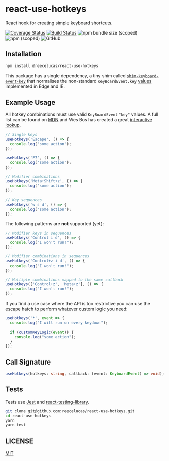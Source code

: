 # react-use-hotkeys

React hook for creating simple keyboard shortcuts.

[![Coverage Status](https://coveralls.io/repos/github/reecelucas/react-use-hotkeys/badge.svg?branch=master)](https://coveralls.io/github/reecelucas/react-use-hotkeys?branch=master)
[![Build Status](https://travis-ci.org/reecelucas/react-use-hotkeys.svg?branch=master)](https://travis-ci.org/reecelucas/react-use-hotkeys)
![npm bundle size (scoped)](https://img.shields.io/bundlephobia/minzip/@reecelucas/react-use-hotkeys.svg)
![npm (scoped)](https://img.shields.io/npm/v/@reecelucas/react-use-hotkeys.svg)
![GitHub](https://img.shields.io/github/license/reecelucas/react-use-hotkeys.svg)

## Installation

```Bash
npm install @reecelucas/react-use-hotkeys
```

This package has a single dependency, a tiny shim called [`shim-keyboard-event-key`](https://www.npmjs.com/package/shim-keyboard-event-key) that normalises the non-standard `KeyBoardEvent.key` [values](https://developer.microsoft.com/en-us/microsoft-edge/platform/issues/8860571/) implemented in Edge and IE.

## Example Usage

All hotkey combinations must use valid `KeyBoardEvent` `"key"` values. A full list can be found on [MDN](https://developer.mozilla.org/en-US/docs/Web/API/KeyboardEvent/key/Key_Values) and Wes Bos has created a great [interactive lookup](https://keycode.info/).

```jsx
// Single keys
useHotkeys('Escape', () => {
  console.log('some action');
});

useHotkeys('F7', () => {
  console.log('some action');
});

// Modifier combinations
useHotkeys('Meta+Shift+z', () => {
  console.log('some action');
});

// Key sequences
useHotkeys('w s d', () => {
  console.log('some action');
});
```

The following patterns are **not** supported (yet):

```jsx
// Modifier keys in sequences
useHotkeys('Control i d', () => {
  console.log("I won't run!");
});

// Modifier combinations in sequences
useHotkeys('Control+z i d', () => {
  console.log("I won't run!");
});

// Multiple combinations mapped to the same callback
useHotkeys(['Control+z', 'Meta+z'], () => {
  console.log("I won't run!");
});
```

If you find a use case where the API is too restrictive you can use the escape hatch to perform whatever custom logic you need:

```jsx
useHotkeys('*', event => {
  console.log("I will run on every keydown");

  if (customKeyLogic(event)) {
    console.log("some action");
  }
});
```

## Call Signature

```ts
useHotkeys(hotkeys: string, callback: (event: KeyboardEvent) => void);
```

## Tests

Tests use [Jest](https://jestjs.io/) and [react-testing-library](https://github.com/kentcdodds/react-testing-library).

```Bash
git clone git@github.com:reecelucas/react-use-hotkeys.git
cd react-use-hotkeys
yarn
yarn test
```

## LICENSE

[MIT](./LICENSE)
